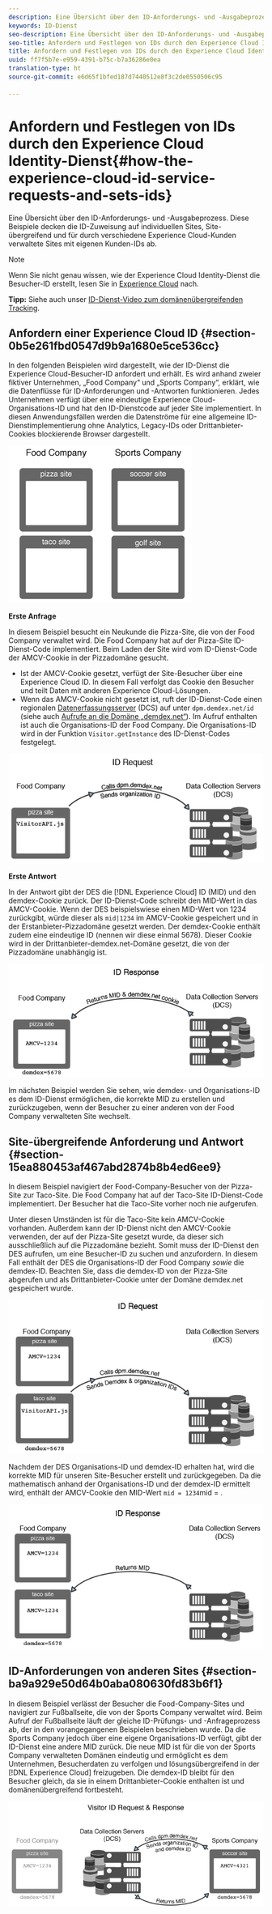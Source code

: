 ```yaml
---
description: Eine Übersicht über den ID-Anforderungs- und -Ausgabeprozess. Diese Beispiele decken die ID-Zuweisung auf individuellen Sites, Site-übergreifend und für durch verschiedene Experience Cloud-Kunden verwaltete Sites mit eigenen Kunden-IDs ab.
keywords: ID-Dienst
seo-description: Eine Übersicht über den ID-Anforderungs- und -Ausgabeprozess. Diese Beispiele decken die ID-Zuweisung auf individuellen Sites, Site-übergreifend und für durch verschiedene Experience Cloud-Kunden verwaltete Sites mit eigenen Kunden-IDs ab.
seo-title: Anfordern und Festlegen von IDs durch den Experience Cloud Identity-Dienst
title: Anfordern und Festlegen von IDs durch den Experience Cloud Identity-Dienst
uuid: ff7f5b7e-e959-4391-b75c-b7a36286e0ea
translation-type: ht
source-git-commit: e6d65f1bfed187d7440512e8f3c2de0550506c95

---
```



# Anfordern und Festlegen von IDs durch den Experience Cloud Identity-Dienst{#how-the-experience-cloud-id-service-requests-and-sets-ids}

Eine Übersicht über den ID-Anforderungs- und -Ausgabeprozess. Diese Beispiele decken die ID-Zuweisung auf individuellen Sites, Site-übergreifend und für durch verschiedene Experience Cloud-Kunden verwaltete Sites mit eigenen Kunden-IDs ab.

>[!NOTE]
>
>Wenn Sie nicht genau wissen, wie der Experience Cloud Identity-Dienst die Besucher-ID erstellt, lesen Sie in [Experience Cloud](../introduction/cookies.md) nach.

**Tipp:** Siehe auch unser [ID-Dienst-Video zum domänenübergreifenden Tracking](https://helpx.adobe.com/de/marketing-cloud-core/kb/MCID/CrossDomain.html).

## Anfordern einer Experience Cloud ID {#section-0b5e261fbd0547d9b9a1680e5ce536cc}

In den folgenden Beispielen wird dargestellt, wie der ID-Dienst die Experience Cloud-Besucher-ID anfordert und erhält. Es wird anhand zweier fiktiver Unternehmen, „Food Company“ und „Sports Company“, erklärt, wie die Datenflüsse für ID-Anforderungen und -Antworten funktionieren. Jedes Unternehmen verfügt über eine eindeutige Experience Cloud-Organisations-ID und hat den ID-Dienstcode auf jeder Site implementiert. In diesen Anwendungsfällen werden die Datenströme für eine allgemeine ID-Dienstimplementierung ohne Analytics, Legacy-IDs oder Drittanbieter-Cookies blockierende Browser dargestellt.

![](assets/sample_sites.png)

**Erste Anfrage**

In diesem Beispiel besucht ein Neukunde die Pizza-Site, die von der Food Company verwaltet wird. Die Food Company hat auf der Pizza-Site ID-Dienst-Code implementiert. Beim Laden der Site wird vom ID-Dienst-Code der AMCV-Cookie in der Pizzadomäne gesucht.

* Ist der AMCV-Cookie gesetzt, verfügt der Site-Besucher über eine Experience Cloud ID. In diesem Fall verfolgt das Cookie den Besucher und teilt Daten mit anderen Experience Cloud-Lösungen.
* Wenn das AMCV-Cookie nicht gesetzt ist, ruft der ID-Dienst-Code einen regionalen [Datenerfassungsserver](https://marketing.adobe.com/resources/help/en_US/aam/?f=c_compcollect.html) (DCS) auf unter `dpm.demdex.net/id` (siehe auch [Aufrufe an die Domäne „demdex.net“](https://marketing.adobe.com/resources/help/en_US/aam/demdex-calls.html)). Im Aufruf enthalten ist auch die Organisations-ID der Food Company. Die Organisations-ID wird in der Funktion `Visitor.getInstance` des ID-Dienst-Codes festgelegt.

![](assets/request1.png)

**Erste Antwort**

In der Antwort gibt der DES die [!DNL Experience Cloud] ID (MID) und den demdex-Cookie zurück. Der ID-Dienst-Code schreibt den MID-Wert in das AMCV-Cookie. Wenn der DES beispielswiese einen MID-Wert von 1234 zurückgibt, würde dieser als `mid|1234` im AMCV-Cookie gespeichert und in der Erstanbieter-Pizzadomäne gesetzt werden. Der demdex-Cookie enthält zudem eine eindeutige ID (nennen wir diese einmal 5678). Dieser Cookie wird in der Drittanbieter-demdex.net-Domäne gesetzt, die von der Pizzadomäne unabhängig ist.

![](assets/response1.png)

Im nächsten Beispiel werden Sie sehen, wie demdex- und Organisations-ID es dem ID-Dienst ermöglichen, die korrekte MID zu erstellen und zurückzugeben, wenn der Besucher zu einer anderen von der Food Company verwalteten Site wechselt.

## Site-übergreifende Anforderung und Antwort {#section-15ea880453af467abd2874b8b4ed6ee9}

In diesem Beispiel navigiert der Food-Company-Besucher von der Pizza-Site zur Taco-Site. Die Food Company hat auf der Taco-Site ID-Dienst-Code implementiert. Der Besucher hat die Taco-Site vorher noch nie aufgerufen.

Unter diesen Umständen ist für die Taco-Site kein AMCV-Cookie vorhanden. Außerdem kann der ID-Dienst nicht den AMCV-Cookie verwenden, der auf der Pizza-Site gesetzt wurde, da dieser sich ausschließlich auf die Pizzadomäne bezieht. Somit muss der ID-Dienst den DES aufrufen, um eine Besucher-ID zu suchen und anzufordern. In diesem Fall enthält der DES die Organisations-ID der Food Company *sowie* die demdex-ID. Beachten Sie, dass die demdex-ID von der Pizza-Site abgerufen und als Drittanbieter-Cookie unter der Domäne demdex.net gespeichert wurde.

![](assets/request2.png)

Nachdem der DES Organisations-ID und demdex-ID erhalten hat, wird die korrekte MID für unseren Site-Besucher erstellt und zurückgegeben. Da die mathematisch anhand der Organisations-ID und der demdex-ID ermittelt wird, enthält der AMCV-Cookie den MID-Wert `mid = 1234`mid = .

![](assets/response2.png)

## ID-Anforderungen von anderen Sites {#section-ba9a929e50d64b0aba080630fd83b6f1}

In diesem Beispiel verlässt der Besucher die Food-Company-Sites und navigiert zur Fußballseite, die von der Sports Company verwaltet wird. Beim Aufruf der Fußballseite läuft der gleiche ID-Prüfungs- und -Anfrageprozess ab, der in den vorangegangenen Beispielen beschrieben wurde. Da die Sports Company jedoch über eine eigene Organisations-ID verfügt, gibt der ID-Dienst eine andere MID zurück. Die neue MID ist für die von der Sports Company verwalteten Domänen eindeutig und ermöglicht es dem Unternehmen, Besucherdaten zu verfolgen und lösungsübergreifend in der [!DNL Experience Cloud] freizugeben. Die demdex-ID bleibt für den Besucher gleich, da sie in einem Drittanbieter-Cookie enthalten ist und domänenübergreifend fortbesteht.

![](assets/req_resp.png)

